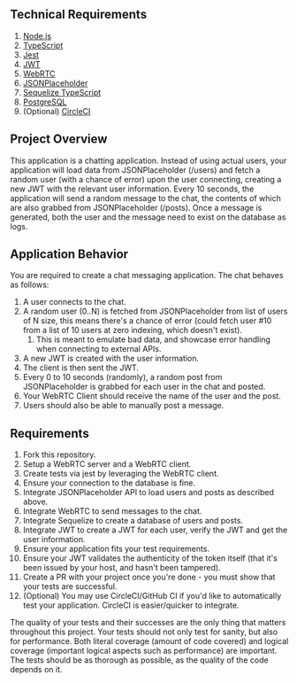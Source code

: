 ## Technical Requirements

1. [Node.js](https://nodejs.org/en/)
2. [TypeScript](https://www.typescriptlang.org/)
3. [Jest](https://jestjs.io/)
4. [JWT](https://jwt.io/)
5. [WebRTC](https://webrtc.org/)
6. [JSONPlaceholder](https://jsonplaceholder.typicode.com/)
7. [Sequelize TypeScript](https://www.npmjs.com/package/sequelize-typescript)
8. [PostgreSQL](https://www.postgresql.org/)
9. (Optional) [CircleCI](https://circleci.com/)


## Project Overview

This application is a chatting application. Instead of using actual users, your application will load data
from JSONPlaceholder (/users) and fetch a random user (with a chance of error) upon the user connecting, creating a new JWT
with the relevant user information. Every 10 seconds, the application will send a random message to the chat, the contents
of which are also grabbed from JSONPlaceholder (/posts). Once a message is generated, both the user and the message need to exist
on the database as logs.


## Application Behavior

You are required to create a chat messaging application. The chat behaves as follows:
1. A user connects to the chat.
2. A random user (0..N) is fetched from JSONPlaceholder from list of users of N size, this means there's a chance 
of error (could fetch user #10 from a list of 10 users at zero indexing, which doesn't exist).
    1. This is meant to emulate bad data, and showcase error handling when connecting to external APIs.
3. A new JWT is created with the user information.
4. The client is then sent the JWT.
5. Every 0 to 10 seconds (randomly), a random post from JSONPlaceholder is grabbed for each user in the chat and posted.
6. Your WebRTC Client should receive the name of the user and the post.
7. Users should also be able to manually post a message.

## Requirements

1. Fork this repository.
2. Setup a WebRTC server and a WebRTC client.
3. Create tests via jest by leveraging the WebRTC client.
4. Ensure your connection to the database is fine.
5. Integrate JSONPlaceholder API to load users and posts as described above.
6. Integrate WebRTC to send messages to the chat.
7. Integrate Sequelize to create a database of users and posts.
8. Integrate JWT to create a JWT for each user, verify the JWT and get the user information.
9. Ensure your application fits your test requirements.
10. Ensure your JWT validates the authenticity of the token itself (that it's been issued by your host, and hasn't been tampered).
11. Create a PR with your project once you're done - you must show that your tests are successful.
12. (Optional) You may use CircleCI/GitHub CI if you'd like to automatically test your application. 
CircleCI is easier/quicker to integrate.

The quality of your tests and their successes are the only thing that matters throughout this project. Your tests should
not only test for sanity, but also for performance. Both literal coverage (amount of code covered) and logical coverage
(important logical aspects such as performance) are important. The tests should be as thorough as possible, as the
quality of the code depends on it.